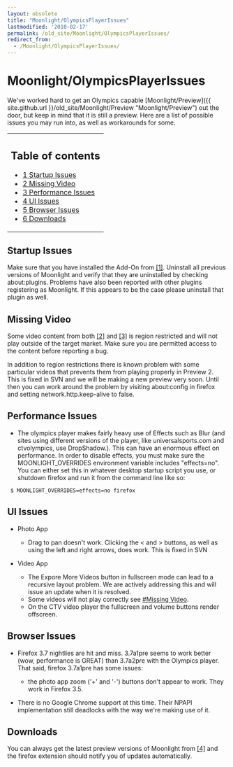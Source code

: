 ```yaml
---
layout: obsolete
title: "Moonlight/OlympicsPlayerIssues"
lastmodified: '2010-02-17'
permalink: /old_site/Moonlight/OlympicsPlayerIssues/
redirect_from:
  - /Moonlight/OlympicsPlayerIssues/
---
```


Moonlight/OlympicsPlayerIssues
==============================

We've worked hard to get an Olympics capable [Moonlight/Preview]({{ site.github.url }}/old_site/Moonlight/Preview "Moonlight/Preview") out the door, but keep in mind that it is still a preview. Here are a list of possible issues you may run into, as well as workarounds for some.

<table>
<col width="100%" />
<tbody>
<tr class="odd">
<td align="left"><h2>Table of contents</h2>
<ul>
<li><a href="#startup-issues">1 Startup Issues</a></li>
<li><a href="#missing-video">2 Missing Video</a></li>
<li><a href="#performance-issues">3 Performance Issues</a></li>
<li><a href="#ui-issues">4 UI Issues</a></li>
<li><a href="#browser-issues">5 Browser Issues</a></li>
<li><a href="#downloads">6 Downloads</a></li>
</ul></td>
</tr>
</tbody>
</table>

Startup Issues
--------------

Make sure that you have installed the Add-On from [[1]](http://www.go-mono.com/moonlight/prerelease.aspx). Uninstall all previous versions of Moonlight and verify that they are uninstalled by checking about:plugins. Problems have also been reported with other plugins registering as Moonlight. If this appears to be the case please uninstall that plugin as well.

Missing Video
-------------

Some video content from both [[2]](http://nbcolympics.com/) and [[3]](http://ctvolympics.com) is region restricted and will not play outside of the target market. Make sure you are permitted access to the content before reporting a bug.

In addition to region restrictions there is known problem with some particular videos that prevents them from playing properly in Preview 2. This is fixed in SVN and we will be making a new preview very soon. Until then you can work around the problem by visiting about:config in firefox and setting network.http.keep-alive to false.

Performance Issues
------------------

-   The olympics player makes fairly heavy use of Effects such as Blur (and sites using different versions of the player, like universalsports.com and ctvolympics, use DropShadow.). This can have an enormous effect on performance. In order to disable effects, you must make sure the MOONLIGHT\_OVERRIDES environment variable includes "effects=no". You can either set this in whatever desktop startup script you use, or shutdown firefox and run it from the command line like so:

<!-- -->

     $ MOONLIGHT_OVERRIDES=effects=no firefox

UI Issues
---------

-   Photo App
    -   Drag to pan doesn't work. Clicking the \< and \> buttons, as well as using the left and right arrows, does work. This is fixed in SVN

-   Video App
    -   The Expore More Videos button in fullscreen mode can lead to a recursive layout problem. We are actively addressing this and will issue an update when it is resolved.
    -   Some videos will not play correctly see [\#Missing Video](#missing-video).
    -   On the CTV video player the fullscreen and volume buttons render offscreen.

Browser Issues
--------------

-   Firefox 3.7 nightlies are hit and miss. 3.7a1pre seems to work better (wow, performance is GREAT) than 3.7a2pre with the Olympics player. That said, firefox 3.7a1pre has some issues:
    -   the photo app zoom ('+' and '-') buttons don't appear to work. They work in Firefox 3.5.

-   There is no Google Chrome support at this time. Their NPAPI implementation still deadlocks with the way we're making use of it.

Downloads
---------

You can always get the latest preview versions of Moonlight from [[4]](http://www.go-mono.com/moonlight/prerelease.aspx) and the firefox extension should notify you of updates automatically.

